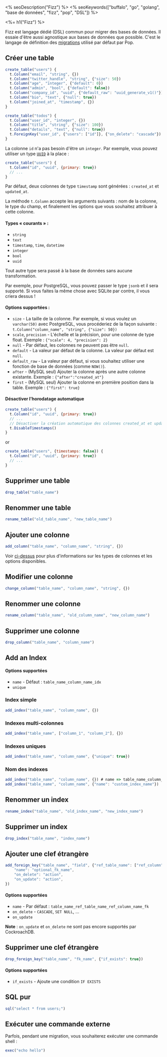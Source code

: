 <% seoDescription("Fizz") %>
<% seoKeywords(["buffalo", "go", "golang", "base de données", "fizz", "pop", "DSL"]) %>

<%= h1("Fizz") %>

Fizz est langage dédié (DSL) commun pour migrer des bases de données. Il essaie d'être aussi agnostique aux bases de données que possible.
C'est le langage de définition des [migrations](/fr/docs/db/migrations) utilisé par défaut par Pop.

## Créer une table

``` javascript
create_table("users") {
  t.Column("email", "string", {})
  t.Column("twitter_handle", "string", {"size": 50})
  t.Column("age", "integer", {"default": 0})
  t.Column("admin", "bool", {"default": false})
  t.Column("company_id", "uuid", {"default_raw": "uuid_generate_v1()"})
  t.Column("bio", "text", {"null": true})
  t.Column("joined_at", "timestamp", {})
}

create_table("todos") {
  t.Column("user_id", "integer", {})
  t.Column("title", "string", {"size": 100})
  t.Column("details", "text", {"null": true})
  t.ForeignKey("user_id", {"users": ["id"]}, {"on_delete": "cascade"})
}
```

La colonne `id` n'a pas besoin d'être un `integer`. Par exemple, vous pouvez utiliser un type [`UUID`](https://github.com/gobuffalo/uuid) à la place :

```javascript
create_table("users") {
  t.Column("id", "uuid", {primary: true})
  // ...
}
```

Par défaut, deux colonnes de type `timestamp` sont générées : `created_at` et `updated_at`.

La méthode `t.Column` accepte les arguments suivants : nom de la colonne, le type du champ, et finalement les options que vous souhaitez attribuer à cette colonne.

#### <a name="column-info"></a> Types « courants » :

* `string`
* `text`
* `timestamp`, `time`, `datetime`
* `integer`
* `bool`
* `uuid`

Tout autre type sera passé à la base de données sans aucune transformation.

Par exemple, pour PostgreSQL, vous pouvez passer le type `jsonb` et il sera supporté. Si vous faites la même chose avec SQLite par contre, il vous criera dessus !

#### Options supportées :

* `size` - La taille de la colonne. Par exemple, si vous voulez un `varchar(50)` avec PostgreSQL, vous procéderiez de la façon suivante : `t.Column("column_name", "string", {"size": 50})`
* `scale`, `precision` - L'échelle et la précision, pour une colonne de type float. Exemple : `{"scale": 4, "precision": 2}`
* `null` - Par défaut, les colonnes ne peuvent pas être `null`.
* `default` - La valeur par défaut de la colonne. La valeur par défaut est `null`.
* `default_raw` - La valeur par défaut, si vous souhaitez utiliser une fonction de base de données (comme `NOW()`).
* `after` - (MySQL seul) Ajouter la colonne après une autre colonne existante. Exemple : `{"after":"created_at"}`
* `first` - (MySQL seul) Ajouter la colonne en première position dans la table. Exemple : `{"first": true}`

#### Désactiver l'horodatage automatique

```javascript
create_table("users") {
  t.Column("id", "uuid", {primary: true})
  // ...
  // Désactiver la création automatique des colonnes created_at et updated_at
  t.DisableTimestamps()
}
```

or

```javascript
create_table("users", {timestamps: false}) {
  t.Column("id", "uuid", {primary: true})
  // ...
}
```

## Supprimer une table

``` javascript
drop_table("table_name")
```

## Renommer une table

``` javascript
rename_table("old_table_name", "new_table_name")
```

## Ajouter une colonne

``` javascript
add_column("table_name", "column_name", "string", {})
```

Voir [ci-dessus](#column-info) pour plus d'informations sur les types de colonnes et les options disponibles.

## Modifier une colonne

``` javascript
change_column("table_name", "column_name", "string", {})
```

## Renommer une colonne

``` javascript
rename_column("table_name", "old_column_name", "new_column_name")
```

## Supprimer une colonne

``` javascript
drop_column("table_name", "column_name")
```

## Add an Index

#### Options supportées

* `name` - Défaut : `table_name_column_name_idx`
* `unique`

### Index simple

``` javascript
add_index("table_name", "column_name", {})
```

### Indexes multi-colonnes

``` javascript
add_index("table_name", ["column_1", "column_2"], {})
```

### Indexes uniques

``` javascript
add_index("table_name", "column_name", {"unique": true})
```

### Nom des indexes

``` javascript
add_index("table_name", "column_name", {}) # name => table_name_column_name_idx
add_index("table_name", "column_name", {"name": "custom_index_name"})
```

## Renommer un index

``` javascript
rename_index("table_name", "old_index_name", "new_index_name")
```

## Supprimer un index

``` javascript
drop_index("table_name", "index_name")
```

## Ajouter une clef étrangère

```javascript
add_foreign_key("table_name", "field", {"ref_table_name": ["ref_column"]}, {
    "name": "optional_fk_name",
    "on_delete": "action",
    "on_update": "action",
})

```

#### Options supportées

* `name` - Par défaut : `table_name_ref_table_name_ref_column_name_fk`
* `on_delete` - `CASCADE`, `SET NULL`, ...
* `on_update`

**Note** : `on_update` et `on_delete` ne sont pas encore supportés par CockroachDB.

## Supprimer une clef étrangère

```javascript
drop_foreign_key("table_name", "fk_name", {"if_exists": true})
```

#### Options supportées

* `if_exists` - Ajoute une condition `IF EXISTS`


## SQL pur

``` javascript
sql("select * from users;")
```

## Exécuter une commande externe

Parfois, pendant une migration, vous souhaiterez exécuter une commande shell :

```javascript
exec("echo hello")
```
